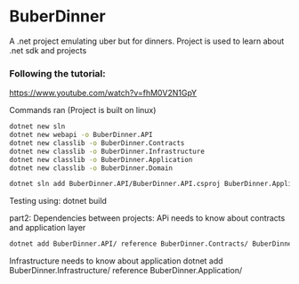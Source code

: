 # BuberDinner
A .net project emulating uber but for dinners. Project is used to learn about .net sdk and projects

### Following the tutorial:
https://www.youtube.com/watch?v=fhM0V2N1GpY

Commands ran (Project is built on linux)
```bash
dotnet new sln
dotnet new webapi -o BuberDinner.API
dotnet new classlib -o BuberDinner.Contracts
dotnet new classlib -o BuberDinner.Infrastructure
dotnet new classlib -o BuberDinner.Application
dotnet new classlib -o BuberDinner.Domain

dotnet sln add BuberDinner.API/BuberDinner.API.csproj BuberDinner.Application/BuberDinner.Application.csproj BuberDinner.Contracts/BuberDinner.Contracts.csproj BuberDinner.Domain/BuberDinner.Domain.csproj BuberDinner.Infrastructure/BuberDinner.Infrastructure.csproj
```
Testing using: dotnet build

part2: Dependencies between projects:
APi needs to know about contracts and application layer
```bash
dotnet add BuberDinner.API/ reference BuberDinner.Contracts/ BuberDinner.Application/
```

Infrastructure needs to know about application
dotnet add BuberDinner.Infrastructure/ reference BuberDinner.Application/